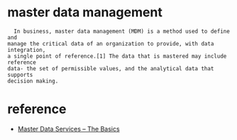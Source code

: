# master data management

  ```
    In business, master data management (MDM) is a method used to define and 
  manage the critical data of an organization to provide, with data integration, 
  a single point of reference.[1] The data that is mastered may include reference
  data- the set of permissible values, and the analytical data that supports 
  decision making.
  ```
  
# reference

  - [Master Data Services – The Basics](https://www.red-gate.com/simple-talk/sql/database-delivery/master-data-services-basics/ )